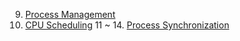 9. [Process Management](https://blog.naver.com/jinju0405/222717732148)
10. [CPU Scheduling](https://blog.naver.com/jinju0405/222722140821)
11 ~ 14. [Process Synchronization](https://blog.naver.com/jinju0405/222725193766)